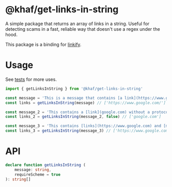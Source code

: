 # @khaf/get-links-in-string

A simple package that returns an array of links in a string. Useful for detecting scams in a fast, reliable way that doesn't use a regex under the hood.

This package is a binding for [linkify](https://crates.io/crates/linkify).

# Usage

See [tests](./__test__/index.spec.mjs) for more uses.

```js
import { getLinksInString } from '@khaf/get-links-in-string'

const message = 'This is a message that contains [a link](https://www.google.com/)'
const links = getLinksInString(message) // ['https://www.google.com/']

const message_2 = 'This contains a [link](google.com) without a protocol!'
const links_2 = getLinksInString(message_2, false) // ['google.com']

const message_3 = 'This contains [links](https://www.google.com) and [more links](https://www.yahoo.com)'
const links_3 = getLinksInString(message_3) // ['https://www.google.com', 'https://www.yahoo.com']
```

# API

```ts
declare function getLinksInString (
	message: string,
	requireScheme = true
): string[]
```